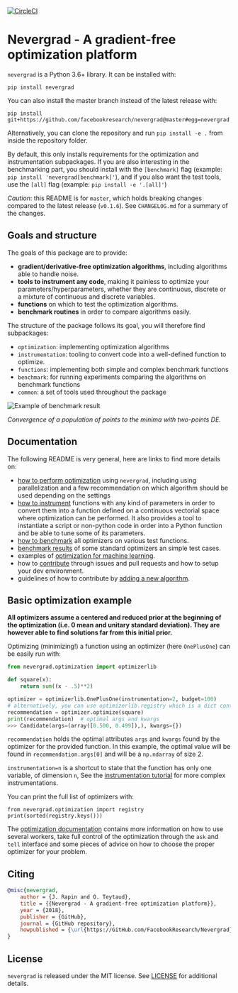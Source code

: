 [![CircleCI](https://circleci.com/gh/facebookresearch/nevergrad/tree/master.svg?style=svg)](https://circleci.com/gh/facebookresearch/nevergrad/tree/master)

# Nevergrad - A gradient-free optimization platform

`nevergrad` is a Python 3.6+ library. It can be installed with:

```
pip install nevergrad
```

You can also install the master branch instead of the latest release with:

```
pip install git+https://github.com/facebookresearch/nevergrad@master#egg=nevergrad
```

Alternatively, you can clone the repository and run `pip install -e .` from inside the repository folder.

By default, this only installs requirements for the optimization and instrumentation subpackages. If you are also interesting in the benchmarking part,
you should install with the `[benchmark]` flag (example: `pip install 'nevergrad[benchmark]'`), and if you also want the test tools, use
the `[all]` flag (example: `pip install -e '.[all]'`)


*Caution*: this README is for `master`, which holds breaking changes compared to the latest release (`v0.1.6`). See `CHANGELOG.md` for a summary of the changes.


## Goals and structure

The goals of this package are to provide:
- **gradient/derivative-free optimization algorithms**, including algorithms able to handle noise.
- **tools to instrument any code**, making it painless to optimize your parameters/hyperparameters, whether they are continuous, discrete or a mixture of continuous and discrete variables.
- **functions** on which to test the optimization algorithms.
- **benchmark routines** in order to compare algorithms easily.

The structure of the package follows its goal, you will therefore find subpackages:
- `optimization`: implementing optimization algorithms
- `instrumentation`: tooling to convert code into a well-defined function to optimize.
- `functions`: implementing both simple and complex benchmark functions
- `benchmark`: for running experiments comparing the algorithms on benchmark functions
- `common`: a set of tools used throughout the package

![Example of benchmark result](TwoPointsDE.gif)

*Convergence of a population of points to the minima with two-points DE.*


## Documentation

The following README is very general, here are links to find more details on:
- [how to perform optimization](docs/optimization.md) using `nevergrad`, including using parallelization and a few recommendation on which algorithm should be used depending on the settings
- [how to instrument](docs/instrumentation.md) functions with any kind of parameters in order to convert them into a function defined on a continuous vectorial space where optimization can be performed. It also provides a tool to instantiate a script or non-python code in order into a Python function and be able to tune some of its parameters.
- [how to benchmark](docs/benchmarking.md) all optimizers on various test functions.
- [benchmark results](docs/benchmarks.md) of some standard optimizers an simple test cases.
- examples of [optimization for machine learning](docs/machinelearning.md).
- how to [contribute](.github/CONTRIBUTING.md) through issues and pull requests and how to setup your dev environment.
- guidelines of how to contribute by [adding a new algorithm](docs/adding_an_algorithm.md).


## Basic optimization example

**All optimizers assume a centered and reduced prior at the beginning of the optimization (i.e. 0 mean and unitary standard deviation). They are however able to find solutions far from this initial prior.**


Optimizing (minimizing!) a function using an optimizer (here `OnePlusOne`) can be easily run with:

```python
from nevergrad.optimization import optimizerlib

def square(x):
    return sum((x - .5)**2)

optimizer = optimizerlib.OnePlusOne(instrumentation=2, budget=100)
# alternatively, you can use optimizerlib.registry which is a dict containing all optimizer classes
recommendation = optimizer.optimize(square)
print(recommendation)  # optimal args and kwargs
>>> Candidate(args=(array([0.500, 0.499]),), kwargs={})
```

`recommendation` holds the optimal attributes `args` and `kwargs` found by the optimizer for the provided function.
In this example, the optimal value will be found in `recommendation.args[0]` and will be a `np.ndarray` of size 2.

`instrumentation=n` is a shortcut to state that the function has only one variable, of dimension `n`,
See the [instrumentation tutorial](docs/instrumentation.md) for more complex instrumentations.


You can print the full list of optimizers with:
```
from nevergrad.optimization import registry
print(sorted(registry.keys()))
```

The [optimization documentation](docs/optimization.md) contains more information on how to use several workers, take full control of the optimization through the `ask` and `tell` interface and some pieces of advice on how to choose the proper optimizer for your problem.

## Citing

```bibtex
@misc{nevergrad,
    author = {J. Rapin and O. Teytaud},
    title = {{Nevergrad - A gradient-free optimization platform}},
    year = {2018},
    publisher = {GitHub},
    journal = {GitHub repository},
    howpublished = {\url{https://GitHub.com/FacebookResearch/Nevergrad}},
}
```

## License

`nevergrad` is released under the MIT license. See [LICENSE](LICENSE) for additional details.

